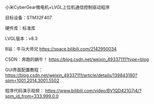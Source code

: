 小米CyberGear微电机+LVGL上位机通信控制驱动程序

目标设备：STM32F407 

硬件库：标准库 

LVGL版本：v8.3

B站：牛马大师兄 https://space.bilibili.com/2142950034

CSDN：奔跑的蜗牛！ https://blog.csdn.net/weixin_49337111?type=blog

GUI界面配置教程：https://blog.csdn.net/weixin_49337111/article/details/139843180?spm=1001.2014.3001.5502

程序代码演示视频： https://www.bilibili.com/video/BV1QD421G7j4/?spm_id_from=333.999.0.0
